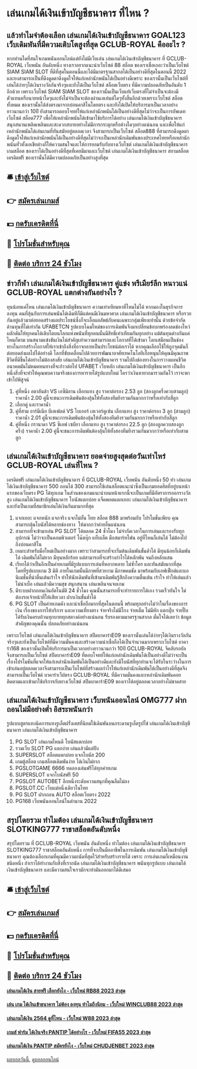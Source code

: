# เล่นเกมได้เงินเข้าบัญชีธนาคาร ที่ไหน ?
## แล้วทำไมจำต้องเลือก เล่นเกมได้เงินเข้าบัญชีธนาคาร GOAL123 เว็บเดิมพันที่มีความเติบโตสูงที่สุด GCLUB-ROYAL คืออะไร ?
หากท่านใดที่สนใจเกมพนันออนไลน์แต่ยังไม่มีเว็บเล่น เล่นเกมได้เงินเข้าบัญชีธนาคาร ที่ GCLUB-ROYAL เว็บพนัน อันดับหนึ่ง ทางเราอยากแนะนำเว็บไซต์ 88 สล็อต ของเราเชื่อเถอะว่าเป็นเว็บไซต์ SIAM SIAM SLOT ที่ดีที่สุดในตอนนี้และได้มีมาตรฐานสากลได้เป็นอย่างดีที่สุดในตอนนี้ 2022 และยงสามารถเป็นที่ดึงดูดตาดึงดูดใจให้แก่เหล่านักพนันได้เป็นอย่างดีเพราะ ของเรานั้นเป็นเว็บไซต์ที่เล่นได้ง่ายๆได้เงินรางวัลกันจริงๆและยังได้เป็นเว็บไซต์ สล็อตเว็บตรง ที่มีความปลอดภัยเป็นอันดับ 1 อีกด้วย เพราะเว็บไซต์ SIAM SIAM SLOT ของเรานั้นเป็นเว็บแท้เว็บตรงที่ไม่จำเป็นจะต้องมีตัวแทนหรือนายหน้าใดๆและยังไม่จำเป็นจะต้องผ่านเอเย่นต์ใดๆทั้งสิ้นอีกด้วยเพราะเว็บไซต์ สล็อตทั้งหมด ของเรานั้นได้ส่งตรงมาจากบ่อนคาสิโนโดยตรง และยังได้เปิดให้บริการมาเป็นเวลาอย่างยาวนานกว่า 10ปี ยังสามารถตอบโจทย์ให้แก่เหล่านักพนันได้เป็นอย่างดีที่สุดไม่ว่าจะเป็นการอัพเดทเว็บไซต์ สล็อต777 เพื่อให้เหล่านักพนันได้เข้ามาใช้บริการได้อย่าง เล่นเกมได้เงินเข้าบัญชีธนาคาร สนุกสนานเพลิดเพลินและสะดวกสบายอย่างไม่มีการกระตุกหรือค้างใดๆอย่างแน่นอน และเพื่อให้แก่เหล่านักพนันได้เล่นเกมที่ทันสมัยอยู่ตลอดเวลา จึงสามารถเป็นเว็บไซต์ สล็อต888 ที่สามารถดึงดูดตาดึงดูดใจให้แก่เหล่านักพนันได้เป็นอย่างดีที่สุดไม่ว่าจะเป็นเหล่านักเดิมพันของประเทศไทยหรือเหล่านักพนันทั่วทั้งเอเชียต่างก็ให้ความสนใจและให้การยอมรับกับทางเว็บไซต์ เล่นเกมได้เงินเข้าบัญชีธนาคาร เกมสล็อต ของเราได้เป็นอย่างดีที่สุดที่เคยมีมาและเว็บไซต์ เล่นเกมได้เงินเข้าบัญชีธนาคาร สยามสล็อต เครดิตฟรี ของเรานั้นได้มีความปลอดภัยเป็นอย่างสูงที่สุด

## 🛎 [เข้าสู่เว็บไซต์](https://bit.ly/3SdLNi2)
## 👉 [สมัครเล่นเกมส์](https://bit.ly/3SdLNi2)
## 💵 [กดรับเครดิตที่นี่](https://bit.ly/3dyRKHj)
## 👑 [โปรโมชั่นสำหรับคุณ](https://bit.ly/3dyRKHj)
## 📱 [ติดต่อ บริการ 24 ชัวโมง](https://bit.ly/3dyRKHj)

## ข่าวกีฬา เล่นเกมได้เงินเข้าบัญชีธนาคาร คู่แข่ง พรีเมียร์ลีก หนาวแน่ GCLUB-ROYAL แตกต่างกันอย่างไร ?
ทุนน้อยแค่ไหน เล่นเกมได้เงินเข้าบัญชีธนาคาร ความเท่าเทียมหาที่ไหนไม่ได้ หากมองในธุรกิจการลงทุน คนที่ลุ้นกับการเล่นพนันได้เดิมทีก็มีแต่คนมีเงินมหาศาล เล่นเกมได้เงินเข้าบัญชีธนาคาร หรือรวยกันอยู่แล้วมาต่อยอดสร้างผลประโยชน์ซึ่งก็จะเอื้อผลลัพธ์กับคนเฉพาะกลุ่มเพียงเท่านั้น ด้วยข้อจำกัดด้านทุนที่ไม่เท่ากัน UFABETCN รูปแบบโฉมใหม่ของการเดิมพันจึงมาเปลี่ยนข้อบกพร่องลดช่องโหว่ผลักดันให้ทุกคนได้เติบโตบนโลกแห่งพนันที่ทุกคนนั้นมีสิทธิ์เท่าเทียมกันทุกอย่าง แม้ต้นทุนต่างกันแค่ไหนก็ตาม บนสนามแข่งขันเงินไม่สำคัญเท่าความสามารถและโอกาสที่ได้เข้ามา โลกเสมือนเป็นช่องทางในการสร้างโอกาสให้เราเข้าถึงสิ่งที่อาจกลายเป็นประโยชน์ต่อเราได้ หากคุณเลือกใช้ให้ถูกจุดมันก็ต่อยอดส่งผลไปได้อย่างดี โลกที่ขับเคลื่อนไปด้วยการพัฒนาอาศัยเทคโนโลยีเกื้อหนุนให้คุณมีคุณภาพชีวิตที่ดีขึ้นได้อย่างไม่ต้องสงสัย เล่นเกมได้เงินเข้าบัญชีธนาคาร รวมไปถึงช่องทางในการวางแผนชีวิตอนาคตมันไม่หมดหนทางที่จะก้าวต่อไป UFABET เว็บหลัก เล่นเกมได้เงินเข้าบัญชีธนาคาร เป็นอีกหนึ่งสิ่งที่จะทำให้คุณพบความจริงของการหารายได้รูปแบบใหม่ ใครว่าเงินหายากมารวมกันไว้ เราจะพาเข้าไปพิสูจน์
1. คู่ที่หนึ่ง อตาลันต้า VS เอซีมิลาน เลือกแทง สูง ราคาต่อรอง 2.53 ลูก (สองลูกครึ่งควบสามลูก) ราคาน้ำ 2.00 คู่นี้จะชนะการเดิมพันต้องลุ้นให้ทั้งสองทีมยิงรวมกันมากกว่าหรือเท่ากับสี่ลูก
2. เลือกคู่ และราคาน้ำ
3. คู่ที่สาม อาร์มีเนีย บีเลเฟลด์ VS ไบเออร์ เลเวอร์คูเซ่น เลือกแทง สูง ราคาต่อรอง 3 ลูก (สามลูก) ราคาน้ำ 2.01 คู่นี้จะชนะการเดิมพันต้องลุ้นให้ทั้งสองทีมยิงรวมกันมากกว่าหรือเท่ากับสี่ลูก
4. คู่ที่หนึ่ง กรานาดา VS ซีเอฟ เซบียา เลือกแทง สูง ราคาต่อรอง 22.5 ลูก (สองลูกควบสองลูกครึ่ง) ราคาน้ำ 2.00 คู่นี้จะชนะการเดิมพันต้องลุ้นให้ทั้งสองทีมยิงรวมกันมากกว่าหรือเท่ากับสามลูก

## เล่นเกมได้เงินเข้าบัญชีธนาคาร ยอดจ่ายสูงสุดต่อวันเท่าไหร่ GCLUB-ROYAL เล่นที่ไหน ?
เครดิตฟรี เล่นเกมได้เงินเข้าบัญชีธนาคาร ที่ GCLUB-ROYAL เว็บพนัน อันดับหนึ่ง 50 ทำ เล่นเกมได้เงินเข้าบัญชีธนาคาร 500 ถอนได้ 300 สามารถใช้เล่นสล็อตแนะนำซึ่งเป็นเกมยอดฮิตที่อยู่บนหน้าแรกของเว็บตรง PG ได้ทุกเกม ในส่วนของเกมแนะนำบนหน้าแรกนี้จะเป็นเกมที่มีอัตราการออกรางวัลสูง เล่นเกมได้เงินเข้าบัญชีธนาคาร โบนัสแตกบ่อย แจ็คพอตแตกเยอะ เล่นเกมได้เงินเข้าบัญชีธนาคาร และยังเป็นเกมที่สมาชิกเล่นได้เงินกันมามากที่สุด
1. แจกเยอะ แจกหนัก แจกจริง แจกไม่อั้น ไทย สล็อต 888 มาพร้อมกับ โปรโมชั่นเพียบ คุณสามารถลุ้นโบนัสได้หลายช่องทาง  ให้มากกว่าค่ายอื่นแน่นอน
2. สามารถที่จะข้ามาเล่น PG SLOT ได้ตลอด 24 ชั่วโมง ไม่จำกัดเวลาในการเล่นและรองรับทุกอุปกรณ์ ไม่ว่าจะเป็นคอมพิวเตอร์ โน๊ตบุ๊ก แท็บเล็ต มือสมาร์ทโฟน อยู่ที่ไหนก็เล่นได้ ไม่ต้องไปถึงบ่อนคาสิโน
3. เหมาะสำหรับมือใหม่เป็นอย่างมาก เพราะว่าสามารถที่จะเริ่มต้นเดิมพันขั้นต่ำได้ มีทุนน้อยก็เดิมพันได้ เดิมพันได้ไม่ยาก มีทุนหลักร้อย แต่สามารถที่จะสร้างกำไรได้หลักพัน จนถึงหลักแสน
4. เรียกได้ว่าเป็นอีกเป็นค่ายเกมที่มีรูปแบบการเล่นที่หลากหลาย ไม่ซ้ำใคร และทันสมัยมากที่สุด โดยที่รูปแบบเกม 3 มิติ ภายในเกมนั้นมีภาพที่สวยงาม มีภาพคมชัด มาพร้อมกับเอฟเฟ็กต์และแอนิเมชั่นที่น่าตื่นเต้นเร้าใจ ทำให้นักเดิมพันที่เข้ามาเดิมพันรู้สึกถึงความตื่นเต้น เร้าใจ ทำให้เล่นแล้วไม่น่าเบื่อ เล่นแล้วมีความสุข สนุกสนาน เล่นเพลินจนจบเกม
5. มีระบบฝากถอนเงินอัตโนมัติ 24 ชั่วโมง คุณนั้นสามารถที่จะทำรายการได้เอง รวดเร็วทันใจ ไม่ต้องรอเจ้าหน้าที่ให้เสียเวลา ฝากเงินขั้นต่ำได้
6. PG SLOT เป็นค่ายเกมดัง และน่าเชื่อถือมากที่สุดในตอนนี้ พร้อมทุกอย่างไม่ว่าในเรื่องของการเงิน เรื่องของการให้บริการ และความเที่ยงตรง จ่ายจริงไม่มีโกง จ่ายเต็ม ไม่มีหัก แตกปุ๊บ จ่ายปั๊บ ได้รับเงินครบถ้วนทุกบาททุกสตางค์อย่างแน่นอน รับรองตามมาตรฐานสากล มั่นใจได้เลยว่า ข้อมูลสำคัญของคุณนั้น ปลอดภัยอย่างแน่นอน

เพราะเว็บไซต์ เล่นเกมได้เงินเข้าบัญชีธนาคาร สปีดบาคาร่าE09 ของเรานั้นเล่นได้ง่ายๆได้เงินรางวัลกันจริงๆและยังเป็นเว็บไซต์ที่มีความมั่นคงและสร้างความน่าเชื่อถือได้เป็นจำนวนมากเพราะเว็บไซต์ บาคาร่า168 ของเรานั้นเปิดให้บริการมาเป็นเวลาอย่างยาวนานกว่า 10ปี GCLUB-ROYAL จีคลับรอยัล จึงสามารถเป็นเว็บไซต์ สปีดบาคาร่าE09 ที่ตอบโจทย์ให้แก่เหล่านักเดิมพันได้เป็นอย่างดีไม่ว่าจะเป็นเรื่องโปรโมชันที่แจกให้แก่เหล่านักเดิมพันได้เป็นอย่างดีและยังมีโบนัสที่ทุกท่านจะได้รับในระว่างในการเข้าเล่นอยู่ตลอดเวลาจึงสามารถเป็นเว็บไซต์ที่สร้างผลกำไรให้แก่เหล่านักเดิมพันได้เป็นอย่างดีที่สุดจึงสามารถเป็นเว็บไซต์ บาคาร่าเว็ปตรง GCLUB-ROYAL ที่มีความมั่นคงและเหล่านักเดิมพันคอยติดตามและเข้ามาใช้บริการกับทางเว็บไซต์ สปีดบาคาร่าE09 ของเราได้อยู่ตลอดเวลาอย่างไม่ขาดสาย

## เล่นเกมได้เงินเข้าบัญชีธนาคาร เว็บพนันออนไลน์ OMG777 ฝากถอนไม่มีอย่างต่ำ อิสระพนันกว่า
รูปแบบสูตรแทงนิคการแทงรูเล็ตฝรั่งเศสที่นิยมใช้เดิมพันบนกระดานรูเล็ตรูปไข่ เล่นเกมได้เงินเข้าบัญชีธนาคาร เล่นเกมได้เงินเข้าบัญชีธนาคาร
1. PG SLOT เล่นเกมไหนดี โบนัสแตกบ่อย
2. รวมเว็บ SLOT PG แตกง่าย เล่นแล้วมีแต่ปัง
3. SUPERSLOT สล็อตแตกบ่อย แจกโบนัส 200
4. เกมตู้สล็อต เกมสล็อตเดิมพันง่าย ได้เงินไม่ยาก
5. PGSLOTGAME 6666 ทดลองเล่นฟรีได้ทุกค่ายเกม
6. SUPERSLOT แจกโบนัสฟรี 50
7. PGSLOT AUTOBET อีกหนึ่งระดับความสนุกที่คุณลืมไม่ลง
8. PGSLOT.CC เว็บแม่หนึ่งเดียวในไทย
9. PG SLOT ฝากถอน AUTO สล็อตเว็บตรง 2022
10. PG168 เว็บพนันออนไลน์ในตำนาน 2022

## สรุปโดยรวม ทำไมต้อง เล่นเกมได้เงินเข้าบัญชีธนาคาร SLOTKING777 ราชาสล็อตอันดับหนึ่ง
สรุปโดยรวม ที่ GCLUB-ROYAL เว็บพนัน อันดับหนึ่ง ทำไมต้อง เล่นเกมได้เงินเข้าบัญชีธนาคาร SLOTKING777 ราชาสล็อตอันดับหนึ่ง การที่จะเป็นมืออาชีพในการเดิมพัน เล่นเกมได้เงินเข้าบัญชีธนาคาร คุณต้องเลือกเกมที่คุณมีความถนัดที่สุดไว้สำหรับสร้างรายได้ เพราะ การเล่นเกมก็เหมือนงานชนิดหนึ่ง ถ้าเราได้ทำงานกับสิ่งที่เราถนัด เล่นเกมได้เงินเข้าบัญชีธนาคาร พนันทุกรูปแบบ เล่นเกมได้เงินเข้าบัญชีธนาคาร และมีความสนใจเรามักจะทำมันออกมาได้ดีเสมอ

## 🛎 [เข้าสู่เว็บไซต์](https://bit.ly/3SdLNi2)
## 👉 [สมัครเล่นเกมส์](https://bit.ly/3SdLNi2)
## 💵 [กดรับเครดิตที่นี่](https://bit.ly/3dyRKHj)
## 👑 [โปรโมชั่นสำหรับคุณ](https://bit.ly/3dyRKHj)
## 📱 [ติดต่อ บริการ 24 ชัวโมง](https://bit.ly/3dyRKHj)

#### [เล่นเกมได้เงิน สายฟรี เลือกยังไง - เว็บใหม่ RB88 2023 ล่าสุด](https://atom.io/themes/เล่นเกมได้เงิน%20สายฟรี%20เลือกยังไง%20-%20เว็บใหม่%20rb88%202023%20ล่าสุด)
#### [เล่น เกม ได้เงินเข้าธนาคาร ไม่ต้อง ลงทุน ทำไมถึงนิยม - เว็บใหม่ WINCLUB88 2023 ล่าสุด](https://atom.io/themes/เล่น%20เกม%20ได้เงินเข้าธนาคาร%20ไม่ต้อง%20ลงทุน%20ทำไมถึงนิยม%20-%20เว็บใหม่%20winclub88%202023%20ล่าสุด)
#### [เล่นเกมได้เงิน 2564 ดูที่ไหน - เว็บใหม่ W88 2023 ล่าสุด](https://atom.io/themes/เล่นเกมได้เงิน%202564%20ดูที่ไหน%20-%20เว็บใหม่%20w88%202023%20ล่าสุด)
#### [เกมส์ ฟาร์ม ได้เงินจริง PANTIP ได้อย่างไร - เว็บใหม่ FIFA55 2023 ล่าสุด](https://atom.io/themes/เกมส์%20ฟาร์ม%20ได้เงินจริง%20pantip%20ได้อย่างไร%20-%20เว็บใหม่%20fifa55%202023%20ล่าสุด)
#### [เล่นเกมได้เงิน PANTIP สมัครยังไง - เว็บใหม่ CHUDJENBET 2023 ล่าสุด](https://atom.io/themes/เล่นเกมได้เงิน%20pantip%20สมัครยังไง%20-%20เว็บใหม่%20chudjenbet%202023%20ล่าสุด)

[ผลบอลวันนี้](https://siamsport.tv "ผลบอลวันนี้"), [ดูบอลออนไลน์](https://siamsport.tv/ดูบอลสด "ดูบอลออนไลน์")
